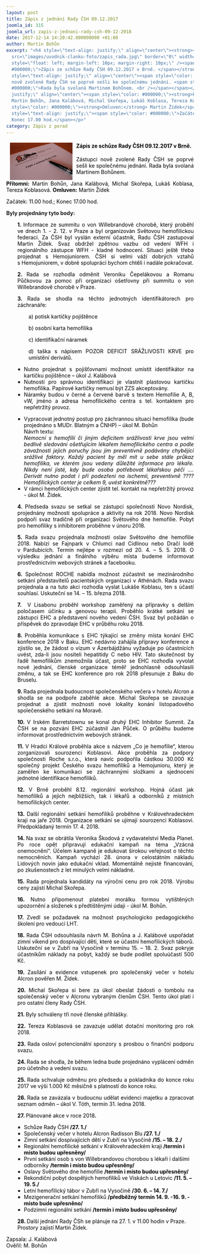 ```yaml
---
layout: post
title: Zápis z jednání Rady ČSH 09.12.2017
joomla_id: 315
joomla_url: zapis-z-jednani-rady-csh-09-12-2018
date: 2017-12-14 14:20:42.000000000 +01:00
author: Martin Bohůn
excerpt: "<h4 style=\"text-align: justify;\" align=\"center\"><strong><strong><img
  src=\"images/uvodnik-clanku-foto/zapis_rada.jpg\" border=\"0\" width=\"168\" height=\"100\"
  style=\"float: left; margin-left: 10px; margin-right: 10px;\" /><span style=\"color:
  #000000;\">Zápis ze schůze Rady ČSH 09.12.2017 v Brně. </span></strong></strong></h4>\r\n<p
  style=\"text-align: justify;\" align=\"center\"><span style=\"color: #000000;\">Zástupci
  nově zvolené Rady ČSH se poprvé sešli ke společnému jednání. <span style=\"color:
  #000000;\">Rada byla svolaná Martinem Bohůnem. <br /></span></span></p>\r\n<p style=\"text-align:
  justify;\" align=\"center\"><span style=\"color: #000000;\"><strong>Přítomni:</strong>
  Martin Bohůn, Jana Kalábová, Michal Skořepa, Lukáš Koblasa, Tereza Koblasová. </span><span
  style=\"color: #000000;\"><strong>Omluven:</strong> Martin Žídek</span></p>\r\n<p
  style=\"text-align: justify;\"><span style=\"color: #000000;\">Začátek: 11.00 hod.;
  Konec 17.00 hod.</span></p>"
category: Zápis z porad
---
```

<h4 style="text-align: justify;" align="center"><strong><strong><img src="images/uvodnik-clanku-foto/zapis_rada.jpg" border="0" width="168" height="100" style="float: left; margin-left: 10px; margin-right: 10px;" /><span style="color: #000000;">Zápis ze schůze Rady ČSH 09.12.2017 v Brně. </span></strong></strong></h4>

<p style="text-align: justify;" align="center"><span style="color: #000000;">Zástupci nově zvolené Rady ČSH se poprvé sešli ke společnému jednání. <span style="color: #000000;">Rada byla svolaná Martinem Bohůnem. <br /></span></span></p>

<p style="text-align: justify;" align="center"><span style="color: #000000;"><strong>Přítomni:</strong> Martin Bohůn, Jana Kalábová, Michal Skořepa, Lukáš Koblasa, Tereza Koblasová. </span><span style="color: #000000;"><strong>Omluven:</strong> Martin Žídek</span></p>

<p style="text-align: justify;"><span style="color: #000000;">Začátek: 11.00 hod.; Konec 17.00 hod.</span></p>



<p style="text-align: justify;"><strong>Byly projednány tyto body:</strong></p>

<p style="padding-left: 30px; text-align: justify;"><span style="color: #000000;"><strong>1. </strong>Informace ze summitu o von Willebrandově chorobě, který proběhl ve dnech 1. - 2. 12. v Praze a byl organizován Světovou hemofilickou federací. Za ČSH byl vyslán externí účastník, Radu ČSH zastupoval Martin Žídek. Svaz obdržel zpětnou vazbu od vedení WFH i regionálního zástupce WFH - kladné hodnocení. Situaci ještě třeba projednat s Hemojuniorem. ČSH si velmi váží dobrých vztahů s Hemojuniorem, v dobré spolupráci bychom chtěli i nadále pokračovat.</span></p>

<p style="padding-left: 30px; text-align: justify;"><span style="color: #000000;"><strong>2. </strong>Rada se rozhodla odměnit Veroniku Čepelákovou a Romanu Půčkovou za pomoc při organizaci ošetřovny při summitu o von Willebrandově chorobě v Praze.</span></p>

<p style="padding-left: 30px; text-align: justify;"><span style="color: #000000;"><strong>3. </strong>Rada se shodla na těchto jednotných identifikátorech pro záchranáře:</span></p>

<p style="padding-left: 60px; text-align: justify;"><span style="color: #000000;">a) potisk kartičky pojištěnce</span></p>

<p style="padding-left: 60px; text-align: justify;"><span style="color: #000000;">b) osobní karta hemofilika</span></p>

<p style="padding-left: 60px; text-align: justify;"><span style="color: #000000;">c) identifikační náramek</span></p>

<p style="padding-left: 60px; text-align: justify;"><span style="color: #000000;">d) taška s nápisem POZOR DEFICIT SRÁŽLIVOSTI KRVE pro umístění derivátů.</span></p>

<ul style="text-align: justify;">

<ul style="list-style-type: square;">

<li><span style="color: #000000;">Nutno projednat s pojišťovnami možnost umístit identifikátor na kartičku pojištěnce – úkol J. Kalábová</span></li>

<li><span style="color: #000000;">Nutností pro správnou identifikaci je vlastnit plastovou kartičku hemofilika. Papírové kartičky nemusí být ZZS akceptovány.</span></li>

<li><span style="color: #000000;">Náramky budou v černé a červené barvě s textem Hemofilie A, B, vW, jméno a adresa hemofilického centra s tel. kontaktem pro nepřetržitý provoz.</span></li>

</ul>

<ul style="list-style-type: square;">

<li><span style="color: #000000;">Vypracovat jednotný postup pro záchrannou situaci hemofilika (bude projednáno s MUDr. Blatným a ČNHP) – úkol M. Bohůn</span><br /><span style="color: #000000;"> Návrh textu: </span><br /><span style="color: #000000;"> <em>Nemocní s hemofilií či jiným deficitem srážlivosti krve jsou velmi bedlivě sledováni ošetřujícím lékařem hemofilického centra a podle závažnosti jejich poruchy jsou jim preventivně podávány chybějící srážlivé faktory. Každý pacient by měl mít u sebe stále průkaz hemofilika, ve kterém jsou vedeny důležité informace pro lékaře. Nikdy není jisté, kdy bude osoba potřebovat lékařskou péči …. Derivát nutno podat i při podezření na ischemii, preventivně ???? Hemofilických center je celkem 9, uvést konkrétně???</em></span></li>

<li><span style="color: #000000;">V rámci hemofilických center zjistit tel. kontakt na nepřetržitý provoz - úkol M. Žídek.</span></li>

</ul>

</ul>

<p style="padding-left: 30px; text-align: justify;"><span style="color: #000000;"><strong>4. </strong>Předseda svazu se setkal se zástupci společnosti Novo Nordisk, projednány možnosti spolupráce a aktivity na rok 2018. Novo Nordisk podpoří svaz tradičně při organizaci Světového dne hemofilie. Pobyt pro hemofiliky s inhibitorem proběhne v únoru 2018.</span></p>

<p style="padding-left: 30px; text-align: justify;"><span style="color: #000000;"><strong>5. </strong>Rada svazu projednala možnosti oslav Světového dne hemofilie 2018. Nabízí se Fajnpark v Chlumci nad Cidlinou nebo Dračí lodě v Pardubicích. Termín nejlépe v rozmezí od 20. 4. – 5. 5. 2018. O výsledku jednání a finálního výběru místa budeme informovat prostřednictvím webových stránek a facebooku.</span></p>

<p style="padding-left: 30px; text-align: justify;"><span style="color: #000000;"><strong>6. </strong>Společnost ROCHE nabídla možnost zúčastnit se mezinárodního setkání představitelů pacientských organizací v Athénách. Rada svazu projednala a na tuto akci rozhodla vyslat Lukáše Koblasu, ten s účastí souhlasí. Uskuteční se 14. – 15. března 2018.</span></p>

<p style="padding-left: 30px; text-align: justify;"><span style="color: #000000;"><strong>7.  </strong>V Lisabonu proběhl workshop zaměřený na přípravky s delším poločasem účinku a genovou terapii. Proběhlo krátké setkání se zástupci EHC a představení nového vedení ČSH. Svaz byl požádán o příspěvek do zpravodaje EHC v průběhu roku 2018.</span></p>

<p style="padding-left: 30px; text-align: justify;"><span style="color: #000000;"><strong>8. </strong>Proběhla komunikace s EHC týkající se změny místa konání EHC konference 2018 v Baku. EHC nedávno zahájila přípravy konference a zjistilo se, že žádost o vízum v Ázerbájdžánu vyžaduje po účastnících uvést, zda-li jsou nositeli hepatitidy C nebo HIV. Tato skutečnost by řadě hemofilikům znemožnila účast, proto se EHC rozhodla vyvolat nové jednání, členské organizace téměř jednohlasně odsouhlasili změnu, a tak se EHC konference pro rok 2018 přesunuje z Baku do Bruselu. </span></p>

<p style="padding-left: 30px; text-align: justify;"><span style="color: #000000;"><strong>9. </strong>Rada projednala budoucnost společenského večera v hotelu Alcron a shodla se na podpoře zaběhlé akce. Michal Skořepa se zavazuje projednat a zjistit možnosti nové lokality konání listopadového společenského setkání na Moravě.</span></p>

<p style="padding-left: 30px; text-align: justify;"><span style="color: #000000;"><strong>10. </strong>V Irském Barretstownu se konal druhý EHC Inhibitor Summit. Za ČSH se na pozvání EHC zúčastnil Jan Půček. O průběhu budeme informovat prostřednictvím webových stránek.</span></p>

<p style="padding-left: 30px; text-align: justify;"><span style="color: #000000;"><strong>11. </strong>V Hradci Králové proběhla akce s názvem „Co je hemofilie“, kterou zorganizovali sourozenci Koblasovi. Akce proběhla za podpory společnosti Roche s.r.o., která navíc podpořila částkou 30.000 Kč společný projekt Českého svazu hemofiliků a Hemojunioru, který je zaměřen ke komunikaci se záchrannými složkami a sjednocení jednotné identifikace hemofiliků.</span></p>

<p style="padding-left: 30px; text-align: justify;"><span style="color: #000000;"><strong>12. </strong>V Brně proběhl 8.12. regionální workshop. Hojná účast jak hemofiliků a jejich nejbližších, tak i lékařů a odborníků z místních hemofilických center.</span></p>

<p style="padding-left: 30px; text-align: justify;"><span style="color: #000000;"><strong>13. </strong>Další regionální setkání hemofiliků proběhne v Královehradeckém kraji na jaře 2018. Organizace setkání se ujímají sourozenci Koblasovi. Předpokládaný termín 17. 4. 2018.</span></p>

<p style="padding-left: 30px; text-align: justify;"><span style="color: #000000;"><strong>14. </strong>Na svaz se obrátila Veronika Škodová z vydavatelství Media Planet. Po roce opět připravují edukační kampaň na téma „Vzácná onemocnění“. Účelem kampaně je edukovat širokou veřejnost o těchto nemocněních. Kampaň vychází 28. února v celostátním nákladu Lidových novin jako edukační vklad. Momentálně nejisté financování, po zkušenostech z let minulých velmi nákladné.</span></p>

<p style="padding-left: 30px; text-align: justify;"><span style="color: #000000;"><strong>15. </strong>Rada projednala kandidáty na výroční cenu pro rok 2018. Výrobu ceny zajistí Michal Skořepa.</span></p>

<p style="padding-left: 30px; text-align: justify;"><span style="color: #000000;"><strong>16. </strong>Nutno připomenout platební morálku formou vytištěných upozornění a složenek s předtištěnými údaji - úkol M. Bohůn.</span></p>

<p style="padding-left: 30px; text-align: justify;"><span style="color: #000000;"><strong>17. </strong>Zvedl se požadavek na možnost psychologicko pedagogického školení pro vedoucí LHT.</span></p>

<p style="padding-left: 30px; text-align: justify;"><span style="color: #000000;"><strong>18. </strong>Rada ČSH odsouhlasila návrh M. Bohůna a J. Kalábové uspořádat zimní víkend pro dospívající děti, které se účastní hemofilických táborů. Uskuteční se v Zubří na Vysočině v termínu 15. – 18. 2. Svaz pokryje účastníkům náklady na pobyt, každý se bude podílet spoluúčastí 500 Kč.</span></p>

<p style="padding-left: 30px; text-align: justify;"><span style="color: #000000;"><strong>19. </strong>Zasílání a evidence vstupenek pro společenský večer v hotelu Alcron pověřen M. Žídek.</span></p>

<p style="padding-left: 30px; text-align: justify;"><span style="color: #000000;"><strong>20. </strong>Michal Skořepa si bere za úkol obeslat žádosti o tombolu na společenský večer v Alcronu vybraným členům ČSH. Tento úkol platí i pro ostatní členy Rady ČSH.</span></p>

<p style="padding-left: 30px; text-align: justify;"><span style="color: #000000;"><strong>21. </strong>Byly schváleny tři nové členské přihlášky.</span></p>

<p style="padding-left: 30px; text-align: justify;"><span style="color: #000000;"><strong>22. </strong>Tereza Koblasová se zavazuje udělat dotační monitoring pro rok 2018.</span></p>

<p style="padding-left: 30px; text-align: justify;"><span style="color: #000000;"><strong>23. </strong>Rada osloví potencionální sponzory s prosbou o finanční podporu svazu.</span></p>

<p style="padding-left: 30px; text-align: justify;"><span style="color: #000000;"><strong>24. </strong>Rada se shodla, že během ledna bude projednáno vyplácení odměn pro účetního a vedení svazu.</span></p>

<p style="padding-left: 30px; text-align: justify;"><span style="color: #000000;"><strong>25. </strong>Rada schvaluje odměnu pro předsedu a pokladníka do konce roku 2017 ve výši 1.000 Kč měsíčně s platností do konce roku.</span></p>

<p style="padding-left: 30px; text-align: justify;"><span style="color: #000000;"><strong>26. </strong>Rada se zavázala v budoucnu udělat evidenci majetku a zpracovat seznam odměn – úkol V. Tóth, termín 31. ledna 2018.</span></p>

<p style="padding-left: 30px; text-align: justify;"><span style="color: #000000;"><strong>27. </strong>Plánované akce v roce 2018<strong>.</strong></span></p>

<ul>

<ul style="list-style-type: square;">

<li><span style="color: #000000;">Schůze Rady ČSH <strong>/27. 1./</strong></span></li>

<li><span style="color: #000000;">Společenský večer v hotelu Alcron Radisson Blu <strong>/27. 1./</strong></span></li>

<li><span style="color: #000000;">Zimní setkání dospívajících dětí v Zubří na Vysočině <strong>/15. – 18. 2./</strong></span></li>

<li><span style="color: #000000;">Regionální hemofilické setkání v Královehradeckém kraji <strong>/termín i místo budou upřesněny/</strong></span></li>

<li><span style="color: #000000;">První setkání osob s von Willebrandovou chorobou s lékaři i dalšími odborníky <strong>/termín i místo budou upřesněny/</strong></span></li>

<li><span style="color: #000000;">Oslavy Světového dne hemofilie <strong>/termín i místo budou upřesněny/</strong></span></li>

<li><span style="color: #000000;">Rekondiční pobyt dospělých hemofiliků ve Viskách u Letovic <strong>/11. 5. – 19. 5./</strong></span></li>

<li><span style="color: #000000;">Letní hemofilický tábor v Zubří na Vysočině <strong>/30. 6. – 14. 7./</strong></span></li>

<li><span style="color: #000000;">Mezigenerační setkání hemofiliků <strong>/předběžný termín 14. 9. -16. 9. - místo bude upřesněno/</strong></span></li>

<li><span style="color: #000000;">Podzimní regionální setkání <strong>/termín i místo budou upřesněny/</strong></span></li>

</ul>

</ul>

<p style="padding-left: 30px;"><span style="color: #000000;"><strong>28. </strong>Další jednání Rady ČSh se plánuje na 27. 1. v 11.00 hodin v Praze.  Prostory zajistí Martin Žídek.</span></p>

<p style="text-align: justify;"><span style="color: #000000;">Zapsala: J. Kalábová</span><br /><span style="color: #000000;"> Ověřil: M. Bohůn</span></p>
